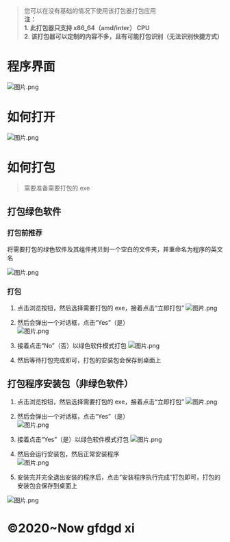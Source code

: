 > 您可以在没有基础的情况下使用该打包器打包应用  
> **注：**  
> **1. 此打包器只支持 x86_64（amd/inter） CPU**  
> **2. 该打包器可以定制的内容不多，且有可能打包识别（无法识别快捷方式）**

# 程序界面
![图片.png](https://storage.deepin.org/thread/202303092107062990_图片.png)

# 如何打开

![图片.png](https://storage.deepin.org/thread/202303092112054396_图片.png)

# 如何打包
> 需要准备需要打包的 exe
## 打包绿色软件
### 打包前推荐
将需要打包的绿色软件及其组件拷贝到一个空白的文件夹，并重命名为程序的英文名  

![图片.png](https://storage.deepin.org/thread/202303111924187665_图片.png)


### 打包
1. 点击浏览按钮，然后选择需要打包的 exe，接着点击“立即打包”
![图片.png](https://storage.deepin.org/thread/202303092115158657_图片.png)  

2. 然后会弹出一个对话框，点击“Yes”（是）  
![图片.png](https://storage.deepin.org/thread/202303092117154469_图片.png)

3. 接着点击“No”（否）以绿色软件模式打包
![图片.png](https://storage.deepin.org/thread/202303092117572092_图片.png)

4. 然后等待打包完成即可，打包的安装包会保存到桌面上

## 打包程序安装包（非绿色软件）
1. 点击浏览按钮，然后选择需要打包的 exe，接着点击“立即打包”
![图片.png](https://storage.deepin.org/thread/202303092115158657_图片.png)  

2. 然后会弹出一个对话框，点击“Yes”（是）  
![图片.png](https://storage.deepin.org/thread/202303092117154469_图片.png)

3. 接着点击“Yes”（是）以绿色软件模式打包
![图片.png](https://storage.deepin.org/thread/202303092117572092_图片.png)

4. 然后会运行安装包，然后正常安装程序  
![图片.png](https://storage.deepin.org/thread/202303111924187665_图片.png)  

5. 安装完并完全退出安装的程序后，点击“安装程序执行完成”打包即可，打包的安装包会保存到桌面上

![图片.png](https://storage.deepin.org/thread/202303111930455606_图片.png)



# ©2020~Now gfdgd xi